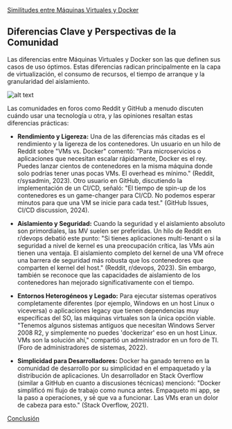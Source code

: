 [Similitudes entre Máquinas Virtuales y Docker](Similitudes.md)

## Diferencias Clave y Perspectivas de la Comunidad

Las diferencias entre Máquinas Virtuales y Docker son las que definen sus casos de uso óptimos. Estas diferencias radican principalmente en la capa de virtualización, el consumo de recursos, el tiempo de arranque y la granularidad del aislamiento.

![alt text](TablaDiferencias.png)

Las comunidades en foros como Reddit y GitHub a menudo discuten cuándo usar una tecnología u otra, y las opiniones resaltan estas diferencias prácticas:

- **Rendimiento y Ligereza:** Una de las diferencias más citadas es el rendimiento y la ligereza de los contenedores. Un usuario en un hilo de Reddit sobre "VMs vs. Docker" comentó: "Para microservicios o aplicaciones que necesitan escalar rápidamente, Docker es el rey. Puedes lanzar cientos de contenedores en la misma máquina donde solo podrías tener unas pocas VMs. El overhead es mínimo." (Reddit, r/sysadmin, 2023). Otro usuario en GitHub, discutiendo la implementación de un CI/CD, señaló: "El tiempo de spin-up de los contenedores es un game-changer para CI/CD. No podemos esperar minutos para que una VM se inicie para cada test." (GitHub Issues, CI/CD discussion, 2024).

- **Aislamiento y Seguridad:** Cuando la seguridad y el aislamiento absoluto son primordiales, las MV suelen ser preferidas. Un hilo de Reddit en r/devops debatió este punto: "Si tienes aplicaciones multi-tenant o si la seguridad a nivel de kernel es una preocupación crítica, las VMs aún tienen una ventaja. El aislamiento completo del kernel de una VM ofrece una barrera de seguridad más robusta que los contenedores que comparten el kernel del host." (Reddit, r/devops, 2023). Sin embargo, también se reconoce que las capacidades de aislamiento de los contenedores han mejorado significativamente con el tiempo.

- **Entornos Heterogéneos y Legado:** Para ejecutar sistemas operativos completamente diferentes (por ejemplo, Windows en un host Linux o viceversa) o aplicaciones legacy que tienen dependencias muy específicas del SO, las máquinas virtuales son la única opción viable. "Tenemos algunos sistemas antiguos que necesitan Windows Server 2008 R2, y simplemente no puedes 'dockerizar' eso en un host Linux. VMs son la solución ahí," compartió un administrador en un foro de TI. (Foro de administradores de sistemas, 2022).

- **Simplicidad para Desarrolladores:** Docker ha ganado terreno en la comunidad de desarrollo por su simplicidad en el empaquetado y la distribución de aplicaciones. Un desarrollador en Stack Overflow (similar a GitHub en cuanto a discusiones técnicas) mencionó: "Docker simplificó mi flujo de trabajo como nunca antes. Empaqueto mi app, se la paso a operaciones, y sé que va a funcionar. Las VMs eran un dolor de cabeza para esto." (Stack Overflow, 2021).

[Conclusión](Conclusión.md)